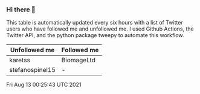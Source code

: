 ### Hi there 👋

This table is automatically updated every six hours with a list of Twitter users who have followed me and unfollowed me. I used Github Actions, the Twitter API, and the python package tweepy to automate this workflow.

| Unfollowed me |  Followed me |
| --- | --- |
|karetss|BiomageLtd|
|stefanospinel15|-|
Fri Aug 13 00:25:43 UTC 2021
